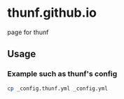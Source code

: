 # thunf.github.io
page for thunf


## Usage

### Example such as thunf's config
```sh
cp _config.thunf.yml _config.yml
```